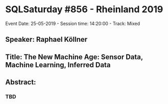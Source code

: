 # SQLSaturday #856 - Rheinland 2019
Event Date: 25-05-2019 - Session time: 14:20:00 - Track: Mixed
## Speaker: Raphael Köllner
## Title: The New Machine Age: Sensor Data, Machine Learning, Inferred Data
## Abstract:
### TBD
